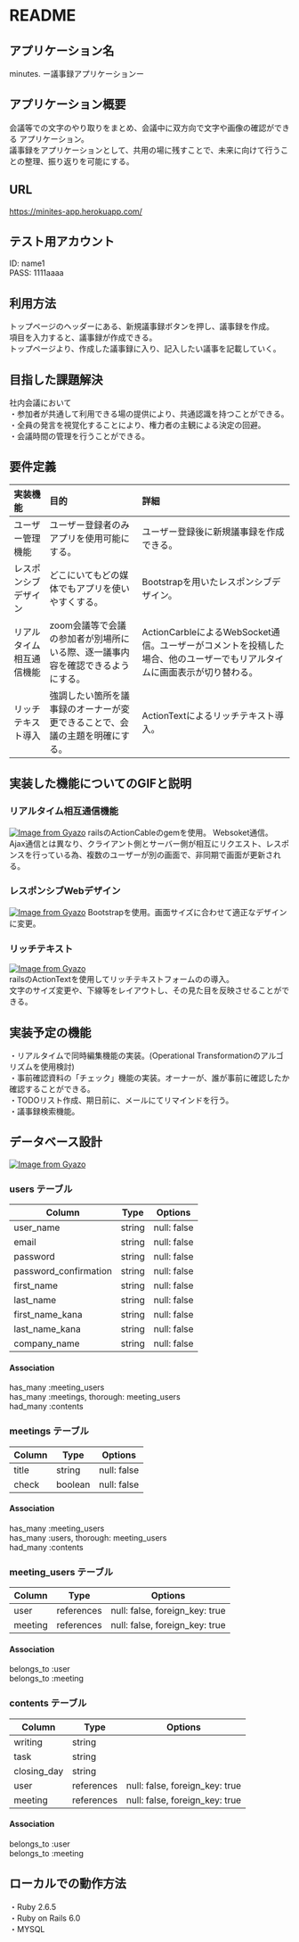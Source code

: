# README

## アプリケーション名
minutes.
ー議事録アプリケーションー

## アプリケーション概要
会議等での文字のやり取りをまとめ、会議中に双方向で文字や画像の確認ができる
アプリケーション。  
議事録をアプリケーションとして、共用の場に残すことで、未来に向けて行うことの整理、振り返りを可能にする。

## URL
https://minites-app.herokuapp.com/

## テスト用アカウント
ID: name1  
PASS: 1111aaaa  

## 利用方法
トップページのヘッダーにある、新規議事録ボタンを押し、議事録を作成。  
項目を入力すると、議事録が作成できる。  
トップページより、作成した議事録に入り、記入したい議事を記載していく。  

## 目指した課題解決
社内会議において  
・参加者が共通して利用できる場の提供により、共通認識を持つことができる。  
・全員の発言を視覚化することにより、権力者の主観による決定の回避。  
・会議時間の管理を行うことができる。

## 要件定義

|実装機能    |目的|詳細|
|:---|:---|:---|
ユーザー管理機能|ユーザー登録者のみアプリを使用可能にする。|ユーザー登録後に新規議事録を作成できる。|
レスポンシブデザイン|どこにいてもどの媒体でもアプリを使いやすくする。|Bootstrapを用いたレスポンシブデザイン。|
リアルタイム相互通信機能|zoom会議等で会議の参加者が別場所にいる際、逐一議事内容を確認できるようにする。|ActionCarbleによるWebSocket通信。ユーザーがコメントを投稿した場合、他のユーザーでもリアルタイムに画面表示が切り替わる。|
リッチテキスト導入|強調したい箇所を議事録のオーナーが変更できることで、会議の主題を明確にする。|ActionTextによるリッチテキスト導入。|

## 実装した機能についてのGIFと説明

### リアルタイム相互通信機能
[![Image from Gyazo](https://i.gyazo.com/929be8315ba3a52ddd26b9d2da3fa2b0.gif)](https://gyazo.com/929be8315ba3a52ddd26b9d2da3fa2b0)
railsのActionCableのgemを使用。 Websoket通信。  
Ajax通信とは異なり、クライアント側とサーバー側が相互にリクエスト、レスポンスを行っている為、複数のユーザーが別の画面で、非同期で画面が更新される。 


### レスポンシブWebデザイン
[![Image from Gyazo](https://i.gyazo.com/d25e8107916d90c71e95b8c09e3f7b19.gif)](https://gyazo.com/d25e8107916d90c71e95b8c09e3f7b19)
Bootstrapを使用。画面サイズに合わせて適正なデザインに変更。

### リッチテキスト
[![Image from Gyazo](https://i.gyazo.com/a9e5e98339fdc7aac64fb1ba9f419a58.png)](https://gyazo.com/a9e5e98339fdc7aac64fb1ba9f419a58)  
railsのActionTextを使用してリッチテキストフォームのの導入。  
文字のサイズ変更や、下線等をレイアウトし、その見た目を反映させることができる。


## 実装予定の機能
・リアルタイムで同時編集機能の実装。(Operational Transformationのアルゴリズムを使用検討)  
・事前確認資料の「チェック」機能の実装。オーナーが、誰が事前に確認したか確認することができる。  
・TODOリスト作成、期日前に、メールにてリマインドを行う。  
・議事録検索機能。


## データベース設計

[![Image from Gyazo](https://i.gyazo.com/76e202153b57fdf4b71bebaebb556df1.png)](https://gyazo.com/76e202153b57fdf4b71bebaebb556df1)  

### users テーブル

| Column                | Type   | Options     |
| --------------------  | ------ | ----------- |
| user_name             | string | null: false |
| email                 | string | null: false |
| password              | string | null: false |
| password_confirmation | string | null: false |
| first_name            | string | null: false |
| last_name             | string | null: false |
| first_name_kana       | string | null: false |
| last_name_kana        | string | null: false |
| company_name          | string | null: false |

#### Association
has_many :meeting_users  
has_many :meetings, thorough: meeting_users  
had_many :contents

 
### meetings テーブル

| Column  | Type    | Options     |
| ------- | ------- | ----------- |
| title   | string  | null: false |
| check   | boolean | null: false |

#### Association
has_many :meeting_users  
has_many :users, thorough: meeting_users  
had_many :contents


### meeting_users テーブル

| Column    | Type       | Options                        |
| --------- | ---------- | ------------------------------ |
| user      | references | null: false, foreign_key: true |
| meeting   | references | null: false, foreign_key: true |

#### Association
belongs_to :user  
belongs_to :meeting  


### contents テーブル

| Column      | Type       | Options                        |
| ----------- | ---------- | ------------------------------ |
| writing     | string     |                                |
| task        | string     |                                |
| closing_day | string     |                                |
| user        | references | null: false, foreign_key: true |
| meeting     | references | null: false, foreign_key: true |



#### Association
belongs_to :user  
belongs_to :meeting  

## ローカルでの動作方法
・Ruby 2.6.5  
・Ruby on Rails 6.0  
・MYSQL  
